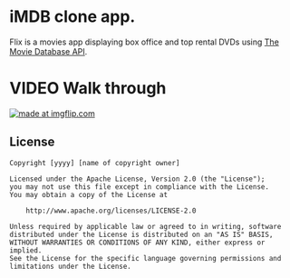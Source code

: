 # iMDB clone app.

Flix is a movies app displaying box office and top rental DVDs using [The Movie Database API](http://docs.themoviedb.apiary.io/#).

# VIDEO Walk through
<a href="https://imgflip.com/gif/3fyhzb"><img src="https://i.imgflip.com/3fyhzb.gif" title="made at imgflip.com"/></a>

## License

    Copyright [yyyy] [name of copyright owner]

    Licensed under the Apache License, Version 2.0 (the "License");
    you may not use this file except in compliance with the License.
    You may obtain a copy of the License at

        http://www.apache.org/licenses/LICENSE-2.0

    Unless required by applicable law or agreed to in writing, software
    distributed under the License is distributed on an "AS IS" BASIS,
    WITHOUT WARRANTIES OR CONDITIONS OF ANY KIND, either express or implied.
    See the License for the specific language governing permissions and
    limitations under the License.
    
    



